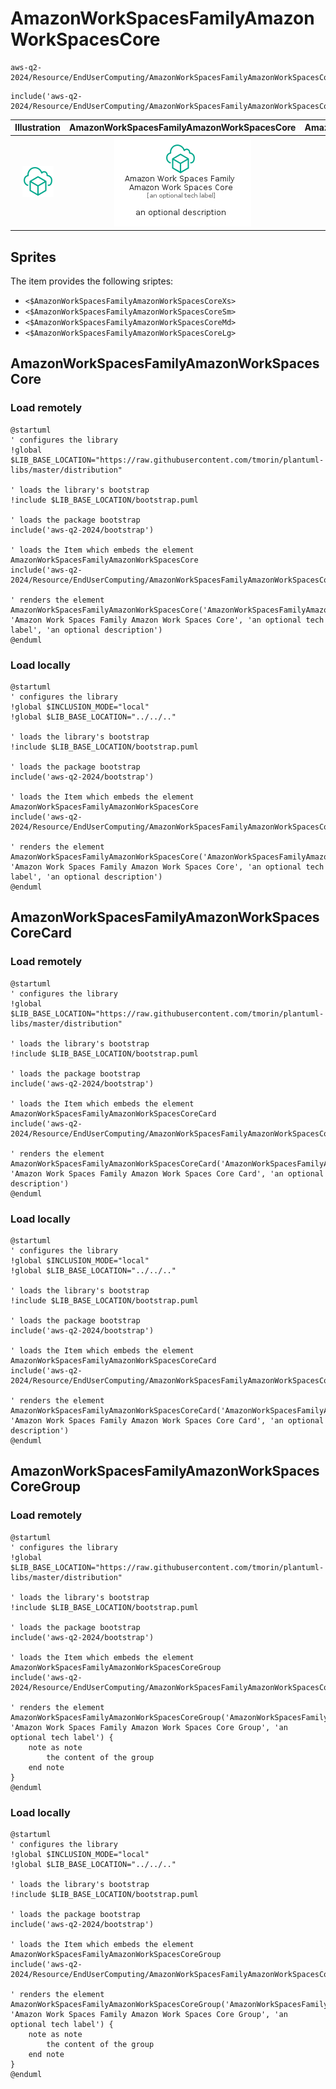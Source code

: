 # AmazonWorkSpacesFamilyAmazonWorkSpacesCore


```text
aws-q2-2024/Resource/EndUserComputing/AmazonWorkSpacesFamilyAmazonWorkSpacesCore
```

```text
include('aws-q2-2024/Resource/EndUserComputing/AmazonWorkSpacesFamilyAmazonWorkSpacesCore')
```



| Illustration | AmazonWorkSpacesFamilyAmazonWorkSpacesCore | AmazonWorkSpacesFamilyAmazonWorkSpacesCoreCard | AmazonWorkSpacesFamilyAmazonWorkSpacesCoreGroup |
| :---: | :---: | :---: | :---: |
| ![illustration for Illustration](../../../aws-q2-2024/Resource/EndUserComputing/AmazonWorkSpacesFamilyAmazonWorkSpacesCore.png) | ![illustration for AmazonWorkSpacesFamilyAmazonWorkSpacesCore](../../../aws-q2-2024/Resource/EndUserComputing/AmazonWorkSpacesFamilyAmazonWorkSpacesCore.Local.png) | ![illustration for AmazonWorkSpacesFamilyAmazonWorkSpacesCoreCard](../../../aws-q2-2024/Resource/EndUserComputing/AmazonWorkSpacesFamilyAmazonWorkSpacesCoreCard.Local.png) | ![illustration for AmazonWorkSpacesFamilyAmazonWorkSpacesCoreGroup](../../../aws-q2-2024/Resource/EndUserComputing/AmazonWorkSpacesFamilyAmazonWorkSpacesCoreGroup.Local.png) |



## Sprites
The item provides the following sriptes:

- `<$AmazonWorkSpacesFamilyAmazonWorkSpacesCoreXs>`
- `<$AmazonWorkSpacesFamilyAmazonWorkSpacesCoreSm>`
- `<$AmazonWorkSpacesFamilyAmazonWorkSpacesCoreMd>`
- `<$AmazonWorkSpacesFamilyAmazonWorkSpacesCoreLg>`





## AmazonWorkSpacesFamilyAmazonWorkSpacesCore

### Load remotely
```plantuml
@startuml
' configures the library
!global $LIB_BASE_LOCATION="https://raw.githubusercontent.com/tmorin/plantuml-libs/master/distribution"

' loads the library's bootstrap
!include $LIB_BASE_LOCATION/bootstrap.puml

' loads the package bootstrap
include('aws-q2-2024/bootstrap')

' loads the Item which embeds the element AmazonWorkSpacesFamilyAmazonWorkSpacesCore
include('aws-q2-2024/Resource/EndUserComputing/AmazonWorkSpacesFamilyAmazonWorkSpacesCore')

' renders the element
AmazonWorkSpacesFamilyAmazonWorkSpacesCore('AmazonWorkSpacesFamilyAmazonWorkSpacesCore', 'Amazon Work Spaces Family Amazon Work Spaces Core', 'an optional tech label', 'an optional description')
@enduml
```

### Load locally
```plantuml
@startuml
' configures the library
!global $INCLUSION_MODE="local"
!global $LIB_BASE_LOCATION="../../.."

' loads the library's bootstrap
!include $LIB_BASE_LOCATION/bootstrap.puml

' loads the package bootstrap
include('aws-q2-2024/bootstrap')

' loads the Item which embeds the element AmazonWorkSpacesFamilyAmazonWorkSpacesCore
include('aws-q2-2024/Resource/EndUserComputing/AmazonWorkSpacesFamilyAmazonWorkSpacesCore')

' renders the element
AmazonWorkSpacesFamilyAmazonWorkSpacesCore('AmazonWorkSpacesFamilyAmazonWorkSpacesCore', 'Amazon Work Spaces Family Amazon Work Spaces Core', 'an optional tech label', 'an optional description')
@enduml
```

## AmazonWorkSpacesFamilyAmazonWorkSpacesCoreCard

### Load remotely
```plantuml
@startuml
' configures the library
!global $LIB_BASE_LOCATION="https://raw.githubusercontent.com/tmorin/plantuml-libs/master/distribution"

' loads the library's bootstrap
!include $LIB_BASE_LOCATION/bootstrap.puml

' loads the package bootstrap
include('aws-q2-2024/bootstrap')

' loads the Item which embeds the element AmazonWorkSpacesFamilyAmazonWorkSpacesCoreCard
include('aws-q2-2024/Resource/EndUserComputing/AmazonWorkSpacesFamilyAmazonWorkSpacesCore')

' renders the element
AmazonWorkSpacesFamilyAmazonWorkSpacesCoreCard('AmazonWorkSpacesFamilyAmazonWorkSpacesCoreCard', 'Amazon Work Spaces Family Amazon Work Spaces Core Card', 'an optional description')
@enduml
```

### Load locally
```plantuml
@startuml
' configures the library
!global $INCLUSION_MODE="local"
!global $LIB_BASE_LOCATION="../../.."

' loads the library's bootstrap
!include $LIB_BASE_LOCATION/bootstrap.puml

' loads the package bootstrap
include('aws-q2-2024/bootstrap')

' loads the Item which embeds the element AmazonWorkSpacesFamilyAmazonWorkSpacesCoreCard
include('aws-q2-2024/Resource/EndUserComputing/AmazonWorkSpacesFamilyAmazonWorkSpacesCore')

' renders the element
AmazonWorkSpacesFamilyAmazonWorkSpacesCoreCard('AmazonWorkSpacesFamilyAmazonWorkSpacesCoreCard', 'Amazon Work Spaces Family Amazon Work Spaces Core Card', 'an optional description')
@enduml
```

## AmazonWorkSpacesFamilyAmazonWorkSpacesCoreGroup

### Load remotely
```plantuml
@startuml
' configures the library
!global $LIB_BASE_LOCATION="https://raw.githubusercontent.com/tmorin/plantuml-libs/master/distribution"

' loads the library's bootstrap
!include $LIB_BASE_LOCATION/bootstrap.puml

' loads the package bootstrap
include('aws-q2-2024/bootstrap')

' loads the Item which embeds the element AmazonWorkSpacesFamilyAmazonWorkSpacesCoreGroup
include('aws-q2-2024/Resource/EndUserComputing/AmazonWorkSpacesFamilyAmazonWorkSpacesCore')

' renders the element
AmazonWorkSpacesFamilyAmazonWorkSpacesCoreGroup('AmazonWorkSpacesFamilyAmazonWorkSpacesCoreGroup', 'Amazon Work Spaces Family Amazon Work Spaces Core Group', 'an optional tech label') {
    note as note
        the content of the group
    end note
}
@enduml
```

### Load locally
```plantuml
@startuml
' configures the library
!global $INCLUSION_MODE="local"
!global $LIB_BASE_LOCATION="../../.."

' loads the library's bootstrap
!include $LIB_BASE_LOCATION/bootstrap.puml

' loads the package bootstrap
include('aws-q2-2024/bootstrap')

' loads the Item which embeds the element AmazonWorkSpacesFamilyAmazonWorkSpacesCoreGroup
include('aws-q2-2024/Resource/EndUserComputing/AmazonWorkSpacesFamilyAmazonWorkSpacesCore')

' renders the element
AmazonWorkSpacesFamilyAmazonWorkSpacesCoreGroup('AmazonWorkSpacesFamilyAmazonWorkSpacesCoreGroup', 'Amazon Work Spaces Family Amazon Work Spaces Core Group', 'an optional tech label') {
    note as note
        the content of the group
    end note
}
@enduml
```

